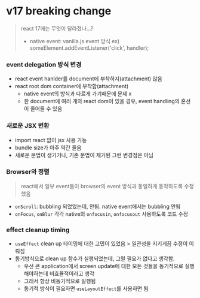 # v17 breaking change

> react 17에는 무엇이 달라졌나...?
>
> - native event: vanilla.js event 방식 ex) someElement.addEventListener('click', handler);

### event delegation 방식 변경

- react event hanlder를 document에 부착하지(attachment) 않음
- react root dom container에 부착함(attachment)
  ![<img src="https://reactjs.org/static/bb4b10114882a50090b8ff61b3c4d0fd/21cdd/react_17_delegation.png">](https://reactjs.org/static/bb4b10114882a50090b8ff61b3c4d0fd/21cdd/react_17_delegation.png)
  - native event의 방식과 다르게 가기때문에 문제 x
  - 한 document에 여러 개의 react dom이 있을 경우, event handling의 혼선이 줄어들 수 있음

### 새로운 JSX 변환

- import react 없이 jsx 사용 가능
- bundle size가 아주 약간 줄음
- 새로운 문법이 생기거나, 기존 문법이 제거된 그런 변경점은 아님

### Browser와 정렬

> react에서 일부 event들이 browser의 event 방식과 동일하게 동작하도록 수정했음

- `onScroll`: bubbling 되었었는데, 안됨. native event에서는 bubbling 안됨
- `onFocus`, `onBlur` 각각 native의 `onfocusin`, `onfocusout` 사용하도록 코드 수정

### effect cleanup timing

- `useEffect` clean up 타이밍에 대한 고민이 있었음 > 일관성을 지키게끔 수정이 이뤄짐
- 동기방식으로 clean up 함수가 실행되었는데, 그럴 필요가 없다고 생각함.
  - 우선 큰 application에서 screen update에 대한 모든 것들을 동기적으로 실행해야하는데 비효율적이라고 생각
  - 그래서 항상 비동기적으로 실행됨
  - 동기적 방식이 필요하면 `useLayoutEffect`를 사용하면 됨
